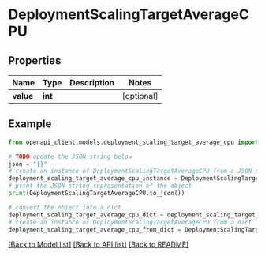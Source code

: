 # DeploymentScalingTargetAverageCPU


## Properties

Name | Type | Description | Notes
------------ | ------------- | ------------- | -------------
**value** | **int** |  | [optional] 

## Example

```python
from openapi_client.models.deployment_scaling_target_average_cpu import DeploymentScalingTargetAverageCPU

# TODO update the JSON string below
json = "{}"
# create an instance of DeploymentScalingTargetAverageCPU from a JSON string
deployment_scaling_target_average_cpu_instance = DeploymentScalingTargetAverageCPU.from_json(json)
# print the JSON string representation of the object
print(DeploymentScalingTargetAverageCPU.to_json())

# convert the object into a dict
deployment_scaling_target_average_cpu_dict = deployment_scaling_target_average_cpu_instance.to_dict()
# create an instance of DeploymentScalingTargetAverageCPU from a dict
deployment_scaling_target_average_cpu_from_dict = DeploymentScalingTargetAverageCPU.from_dict(deployment_scaling_target_average_cpu_dict)
```
[[Back to Model list]](../README.md#documentation-for-models) [[Back to API list]](../README.md#documentation-for-api-endpoints) [[Back to README]](../README.md)


